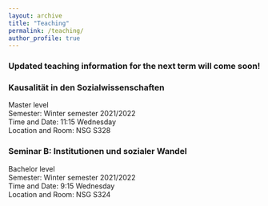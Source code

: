 ```yaml
---
layout: archive
title: "Teaching"
permalink: /teaching/
author_profile: true
---
```


### Updated teaching information for the next term will come soon!<br />

### Kausalität in den Sozialwissenschaften<br />
Master level<br /> Semester: Winter semester 2021/2022<br /> Time and Date: 11:15 Wednesday<br /> Location and Room: NSG S328

### Seminar B: Institutionen und sozialer Wandel<br />
Bachelor level<br /> Semester: Winter semester 2021/2022<br /> Time and Date: 9:15 Wednesday<br /> Location and Room: NSG S324
